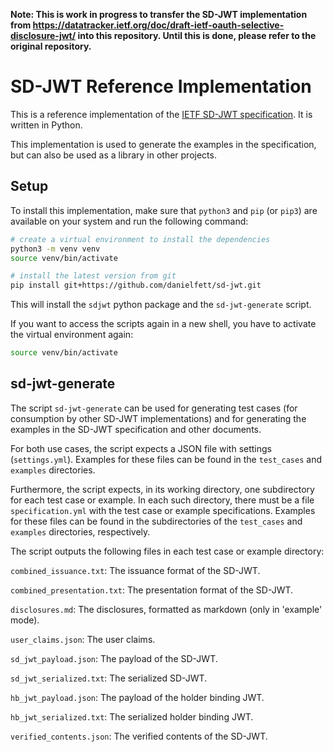 **Note: This is work in progress to transfer the SD-JWT implementation from https://datatracker.ietf.org/doc/draft-ietf-oauth-selective-disclosure-jwt/ into this repository. Until this is done, please refer to the original repository.**

# SD-JWT Reference Implementation

This is a reference implementation of the [IETF SD-JWT specification](https://datatracker.ietf.org/doc/draft-ietf-oauth-selective-disclosure-jwt/). It is written in Python.

This implementation is used to generate the examples in the specification, but can also be used as a library in other projects.

## Setup

To install this implementation, make sure that `python3` and `pip` (or `pip3`) are available on your system and run the following command:

```bash
# create a virtual environment to install the dependencies
python3 -m venv venv
source venv/bin/activate

# install the latest version from git
pip install git+https://github.com/danielfett/sd-jwt.git
```

This will install the `sdjwt` python package and the `sd-jwt-generate` script.

If you want to access the scripts again in a new shell, you have to activate the virtual environment again:

```bash
source venv/bin/activate
```

## sd-jwt-generate

The script `sd-jwt-generate` can be used for generating test cases (for consumption by other SD-JWT implementations) and for generating the examples in the SD-JWT specification and other documents.

For both use cases, the script expects a JSON file with settings (`settings.yml`). Examples for these files can be found in the `test_cases` and `examples` directories.

Furthermore, the script expects, in its working directory, one subdirectory for each test case or example. In each such directory, there must be a file `specification.yml` with the test case or example specifications. Examples for these files can be found in the subdirectories of the `test_cases` and `examples` directories, respectively.

The script outputs the following files in each test case or example directory:

`combined_issuance.txt`: The issuance format of the SD-JWT.

`combined_presentation.txt`: The presentation format of the SD-JWT.

`disclosures.md`: The disclosures, formatted as markdown (only in 'example' mode).

`user_claims.json`: The user claims.

`sd_jwt_payload.json`: The payload of the SD-JWT.

`sd_jwt_serialized.txt`: The serialized SD-JWT.

`hb_jwt_payload.json`: The payload of the holder binding JWT.

`hb_jwt_serialized.txt`: The serialized holder binding JWT.

`verified_contents.json`: The verified contents of the SD-JWT.

